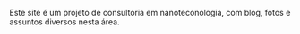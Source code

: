 Este site é um projeto de consultoria em nanoteconologia, com blog, fotos e assuntos diversos nesta área.